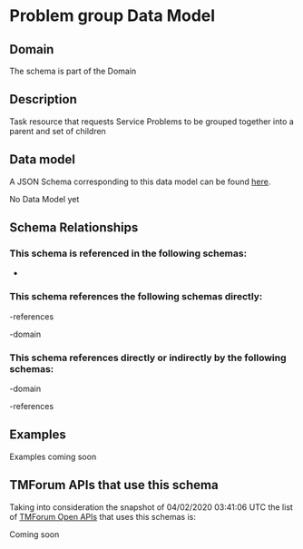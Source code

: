 # Problem group Data Model

## Domain

The  schema is part of the  Domain

## Description

Task resource that requests Service Problems to be grouped together into a parent and set of children

## Data model

A JSON Schema corresponding to this data model can be found
[here](https://github.com/tmforum-rand/schemas/blob/candidates/Service/ProblemGroup.schema.json).

No Data Model yet

## Schema Relationships

### This schema is referenced in the following schemas:

-

### This schema references the following schemas directly:

-references

-domain

### This schema references directly or indirectly by the following schemas:

-domain

-references



## Examples

Examples coming soon

## TMForum APIs that use this schema

Taking into consideration the snapshot of 04/02/2020 03:41:06 UTC the list of [TMForum Open APIs](https://www.tmforum.org/open-apis/) that uses this schemas is:

Coming soon